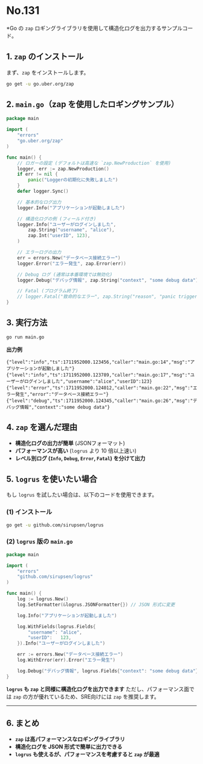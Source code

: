 # No.131

*Go の `zap` ロギングライブラリを使用して構造化ログを出力するサンプルコード。

## **1. `zap` のインストール**

まず、`zap` をインストールします。

```sh
go get -u go.uber.org/zap
```

## **2. `main.go`（zap を使用したロギングサンプル）**

```go
package main

import (
    "errors"
    "go.uber.org/zap"
)

func main() {
    // ロガーの設定 (デフォルトは高速な `zap.NewProduction` を使用)
    logger, err := zap.NewProduction()
    if err != nil {
        panic("Loggerの初期化に失敗しました")
    }
    defer logger.Sync()

    // 基本的なログ出力
    logger.Info("アプリケーションが起動しました")

    // 構造化ログの例 (フィールド付き)
    logger.Info("ユーザーがログインしました",
        zap.String("username", "alice"),
        zap.Int("userID", 123),
    )

    // エラーログの出力
    err = errors.New("データベース接続エラー")
    logger.Error("エラー発生", zap.Error(err))

    // Debug ログ (通常は本番環境では無効化)
    logger.Debug("デバッグ情報", zap.String("context", "some debug data"))

    // Fatal (プログラム終了)
    // logger.Fatal("致命的なエラー", zap.String("reason", "panic triggered"))
}
```

## **3. 実行方法**

```sh
go run main.go
```

**出力例**

```
{"level":"info","ts":1711952000.123456,"caller":"main.go:14","msg":"アプリケーションが起動しました"}
{"level":"info","ts":1711952000.123789,"caller":"main.go:17","msg":"ユーザーがログインしました","username":"alice","userID":123}
{"level":"error","ts":1711952000.124012,"caller":"main.go:22","msg":"エラー発生","error":"データベース接続エラー"}
{"level":"debug","ts":1711952000.124345,"caller":"main.go:26","msg":"デバッグ情報","context":"some debug data"}
```

## **4. `zap` を選んだ理由**

- **構造化ログの出力が簡単** (JSONフォーマット)
- **パフォーマンスが高い** (`logrus` より 10 倍以上速い)
- **レベル別ログ (`Info`, `Debug`, `Error`, `Fatal`) を分けて出力**

## **5. `logrus` を使いたい場合**

もし `logrus` を試したい場合は、以下のコードを使用できます。

### **(1) インストール**

```sh
go get -u github.com/sirupsen/logrus
```

### **(2) `logrus` 版の `main.go`**

```go
package main

import (
    "errors"
    "github.com/sirupsen/logrus"
)

func main() {
    log := logrus.New()
    log.SetFormatter(&logrus.JSONFormatter{}) // JSON 形式に変更

    log.Info("アプリケーションが起動しました")

    log.WithFields(logrus.Fields{
        "username": "alice",
        "userID":   123,
    }).Info("ユーザーがログインしました")

    err := errors.New("データベース接続エラー")
    log.WithError(err).Error("エラー発生")

    log.Debug("デバッグ情報", logrus.Fields{"context": "some debug data"})
}
```

**`logrus` も `zap` と同様に構造化ログを出力できます**
ただし、パフォーマンス面では `zap` の方が優れているため、SRE向けには `zap` を推奨します。

---

## **6. まとめ**

- **`zap` は高パフォーマンスなロギングライブラリ**
- **構造化ログを JSON 形式で簡単に出力できる**
- **`logrus` も使えるが、パフォーマンスを考慮すると `zap` が最適**
